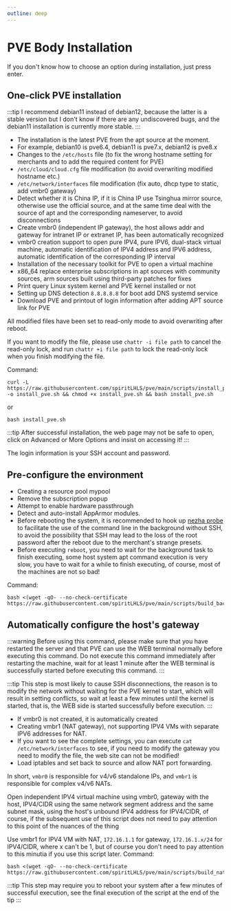 ```yaml
---
outline: deep
---
```


# PVE Body Installation

If you don't know how to choose an option during installation, just press enter.

## One-click PVE installation

:::tip
I recommend debian11 instead of debian12, because the latter is a stable version but I don't know if there are any undiscovered bugs, and the debian11 installation is currently more stable.
:::

- The installation is the latest PVE from the apt source at the moment.
- For example, debian10 is pve6.4, debian11 is pve7.x, debian12 is pve8.x
- Changes to the ``/etc/hosts`` file (to fix the wrong hostname setting for merchants and to add the required content for PVE)
- ``/etc/cloud/cloud.cfg`` file modification (to avoid overwriting modified hostname etc.)
- ``/etc/network/interfaces`` file modification (fix auto, dhcp type to static, add vmbr0 gateway)
- Detect whether it is China IP, if it is China IP use Tsinghua mirror source, otherwise use the official source, and at the same time deal with the source of apt and the corresponding nameserver, to avoid disconnections
- Create vmbr0 (independent IP gateway), the host allows addr and gateway for intranet IP or extranet IP, has been automatically recognized
- vmbr0 creation support to open pure IPV4, pure IPV6, dual-stack virtual machine, automatic identification of IPV4 address and IPV6 address, automatic identification of the corresponding IP interval
- Installation of the necessary toolkit for PVE to open a virtual machine
- x86_64 replace enterprise subscriptions in apt sources with community sources, arm sources built using third-party patches for fixes
- Print query Linux system kernel and PVE kernel installed or not
- Setting up DNS detection ``8.8.8.8.8`` for boot add DNS systemd service
- Download PVE and printout of login information after adding APT source link for PVE

All modified files have been set to read-only mode to avoid overwriting after reboot.

If you want to modify the file, please use ``chattr -i file path`` to cancel the read-only lock, and run ``chattr +i file path`` to lock the read-only lock when you finish modifying the file.

Command:

```shell
curl -L https://raw.githubusercontent.com/spiritLHLS/pve/main/scripts/install_pve.sh -o install_pve.sh && chmod +x install_pve.sh && bash install_pve.sh
```

or

```shell
bash install_pve.sh
```

:::tip
After successful installation, the web page may not be safe to open, click on Advanced or More Options and insist on accessing it!
:::

The login information is your SSH account and password.

## Pre-configure the environment

- Creating a resource pool mypool
- Remove the subscription popup
- Attempt to enable hardware passthrough
- Detect and auto-install AppArmor modules.
- Before rebooting the system, it is recommended to hook up [nezha probe](https://github.com/naiba/nezha) to facilitate the use of the command line in the background without SSH, to avoid the possibility that SSH may lead to the loss of the root password after the reboot due to the merchant's strange presets.
- Before executing ``reboot``, you need to wait for the background task to finish executing, some host system apt command execution is very slow, you have to wait for a while to finish executing, of course, most of the machines are not so bad!

Command:

```shell
bash <(wget -qO- --no-check-certificate https://raw.githubusercontent.com/spiritLHLS/pve/main/scripts/build_backend.sh)
```

## Automatically configure the host's gateway

:::warning
Before using this command, please make sure that you have restarted the server and that PVE can use the WEB terminal normally before executing this command. Do not execute this command immediately after restarting the machine, wait for at least 1 minute after the WEB terminal is successfully started before executing this command.
:::

:::tip
This step is most likely to cause SSH disconnections, the reason is to modify the network without waiting for the PVE kernel to start, which will result in setting conflicts, so wait at least a few minutes until the kernel is started, that is, the WEB side is started successfully before execution.
:::

- If vmbr0 is not created, it is automatically created
- Creating vmbr1 (NAT gateway), not supporting IPV4 VMs with separate IPV6 addresses for NAT.
- If you want to see the complete settings, you can execute ``cat /etc/network/interfaces`` to see, if you need to modify the gateway you need to modify the file, the web site can not be modified!
- Load iptables and set back to source and allow NAT port forwarding.

In short, ``vmbr0`` is responsible for v4/v6 standalone IPs, and ``vmbr1`` is responsible for complex v4/v6 NATs.

Open independent IPV4 virtual machine using vmbr0, gateway with the host, IPV4/CIDR using the same network segment address and the same subnet mask, using the host's unbound IPV4 address for IPV4/CIDR, of course, if the subsequent use of this script does not need to pay attention to this point of the nuances of the thing

Use vmbr1 for IPV4 VM with NAT, ``172.16.1.1`` for gateway, ``172.16.1.x/24`` for IPV4/CIDR, where x can't be 1, but of course you don't need to pay attention to this minutia if you use this script later.
Command:

```shell
bash <(wget -qO- --no-check-certificate https://raw.githubusercontent.com/spiritLHLS/pve/main/scripts/build_nat_network.sh)
```

:::tip
This step may require you to reboot your system after a few minutes of successful execution, see the final execution of the script at the end of the tip
:::